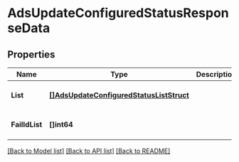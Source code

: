 # AdsUpdateConfiguredStatusResponseData

## Properties
Name | Type | Description | Notes
------------ | ------------- | ------------- | -------------
**List** | [**[]AdsUpdateConfiguredStatusListStruct**](AdsUpdateConfiguredStatusListStruct.md) |  | [optional] [default to null]
**FailIdList** | **[]int64** |  | [optional] [default to null]

[[Back to Model list]](../README.md#documentation-for-models) [[Back to API list]](../README.md#documentation-for-api-endpoints) [[Back to README]](../README.md)



